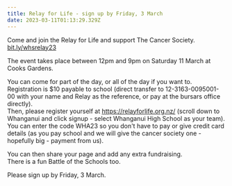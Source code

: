```yaml
---
title: Relay for Life - sign up by Friday, 3 March
date: 2023-03-11T01:13:29.329Z
---
```

Come and join the Relay for Life and support The Cancer Society.  
[bit.ly/whsrelay23](https://docs.google.com/forms/d/e/1FAIpQLSd8ziiwJ5ec85lvf6uWba_QuJxREDLt5ylv5B4Tz685rqM4Hg/viewform)  

The event takes place between 12pm and 9pm on Saturday 11 March at Cooks Gardens.  

You can come for part of the day, or all of the day if you want to.  
Registration is $10 payable to school (direct transfer to 12-3163-0095001-00 with your name and Relay as the reference, or pay at the bursars office directly).  
Then,  please register yourself at <https://relayforlife.org.nz/> (scroll down to Whanganui and click signup - select Whanganui High School as your team).  
You can enter the code WHA23 so you don't have to pay or give credit card details (as you pay school and we will give the cancer society one - hopefully big - payment from us).  

You can then share your page and add any extra fundraising.  
There is a fun Battle of the Schools too.  

Please sign up by Friday, 3 March.